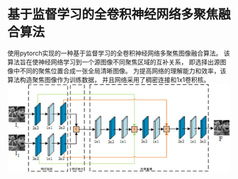 # 基于监督学习的全卷积神经网络多聚焦融合算法
使用pytorch实现的一种基于监督学习的全卷积神经网络多聚焦图像融合算法。
该算法旨在使神经网络学习到一个源图像不同聚焦区域的互补关系，
即选择出源图像中不同的聚焦位置合成一张全局清晰图像。
为提高网络的理解能力和效率，该算法构造聚焦图像作为训练数据，
并且网络采用了稠密连接和1x1卷积核。
<img src="https://github.com/littlebaba/SF_MFIF/blob/master/screenshot/%E6%80%BB%E6%A1%86%E6%9E%B6%E5%9B%BE.png" width='600'>